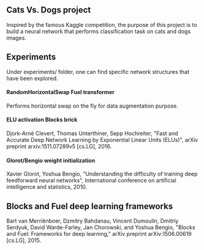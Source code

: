 ## Cats Vs. Dogs project

Inspired by the famous Kaggle competition, the purpose of this project is to build a neural network that performs classification task on cats and dogs images. 

## Experiments

Under experiments/ folder, one can find specific network structures that have been explored. 

#### RandomHorizontalSwap Fuel transformer

Performs horizontal swap on the fly for data augmentation purpose.

#### ELU activation Blocks brick

Djork-Arné Clevert, Thomas Unterthiner, Sepp Hochreiter, "Fast and Accurate Deep Network Learning by Exponential Linear Units (ELUs)", arXiv preprint arxiv:1511.07289v5 [cs.LG], 2016.

#### Glorot/Bengio weight initialization 

Xavier Glorot, Yoshua Bengio, "Understanding the difficulty of training deep feedforward neural networks", International conference on artificial intelligence and statistics, 2010.

## Blocks and Fuel deep learning frameworks

Bart van Merriënboer, Dzmitry Bahdanau, Vincent Dumoulin, Dmitriy Serdyuk, David Warde-Farley, Jan Chorowski, and Yoshua Bengio, "Blocks and Fuel: Frameworks for deep learning," arXiv preprint arXiv:1506.00619 [cs.LG], 2015.


